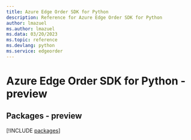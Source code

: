 ```yaml
---
title: Azure Edge Order SDK for Python
description: Reference for Azure Edge Order SDK for Python
author: lmazuel
ms.author: lmazuel
ms.data: 03/20/2023
ms.topic: reference
ms.devlang: python
ms.service: edgeorder
---
```

# Azure Edge Order SDK for Python - preview
## Packages - preview
[!INCLUDE [packages](edge-order-index.md)]